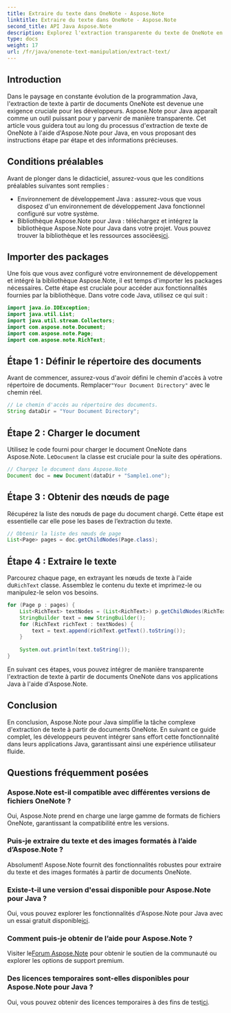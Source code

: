 ```yaml
---
title: Extraire du texte dans OneNote - Aspose.Note
linktitle: Extraire du texte dans OneNote - Aspose.Note
second_title: API Java Aspose.Note
description: Explorez l'extraction transparente du texte de OneNote en Java avec Aspose.Note. Intégrez, manipulez et améliorez vos applications sans effort.
type: docs
weight: 17
url: /fr/java/onenote-text-manipulation/extract-text/
---
```

## Introduction
Dans le paysage en constante évolution de la programmation Java, l'extraction de texte à partir de documents OneNote est devenue une exigence cruciale pour les développeurs. Aspose.Note pour Java apparaît comme un outil puissant pour y parvenir de manière transparente. Cet article vous guidera tout au long du processus d'extraction de texte de OneNote à l'aide d'Aspose.Note pour Java, en vous proposant des instructions étape par étape et des informations précieuses.
## Conditions préalables
Avant de plonger dans le didacticiel, assurez-vous que les conditions préalables suivantes sont remplies :
- Environnement de développement Java : assurez-vous que vous disposez d'un environnement de développement Java fonctionnel configuré sur votre système.
-  Bibliothèque Aspose.Note pour Java : téléchargez et intégrez la bibliothèque Aspose.Note pour Java dans votre projet. Vous pouvez trouver la bibliothèque et les ressources associées[ici](https://releases.aspose.com/note/java/).
## Importer des packages
Une fois que vous avez configuré votre environnement de développement et intégré la bibliothèque Aspose.Note, il est temps d'importer les packages nécessaires. Cette étape est cruciale pour accéder aux fonctionnalités fournies par la bibliothèque. Dans votre code Java, utilisez ce qui suit :
```java
import java.io.IOException;
import java.util.List;
import java.util.stream.Collectors;
import com.aspose.note.Document;
import com.aspose.note.Page;
import com.aspose.note.RichText;
```
## Étape 1 : Définir le répertoire des documents
 Avant de commencer, assurez-vous d'avoir défini le chemin d'accès à votre répertoire de documents. Remplacer`"Your Document Directory"` avec le chemin réel.
```java
// Le chemin d'accès au répertoire des documents.
String dataDir = "Your Document Directory";
```
## Étape 2 : Charger le document
 Utilisez le code fourni pour charger le document OneNote dans Aspose.Note. Le`Document` la classe est cruciale pour la suite des opérations.
```java
// Chargez le document dans Aspose.Note
Document doc = new Document(dataDir + "Sample1.one");
```
## Étape 3 : Obtenir des nœuds de page
Récupérez la liste des nœuds de page du document chargé. Cette étape est essentielle car elle pose les bases de l’extraction du texte.
```java
// Obtenir la liste des nœuds de page
List<Page> pages = doc.getChildNodes(Page.class);
```
## Étape 4 : Extraire le texte
Parcourez chaque page, en extrayant les nœuds de texte à l'aide du`RichText` classe. Assemblez le contenu du texte et imprimez-le ou manipulez-le selon vos besoins.
```java
for (Page p : pages) {
    List<RichText> textNodes = (List<RichText>) p.getChildNodes(RichText.class);
    StringBuilder text = new StringBuilder();
    for (RichText richText : textNodes) {
        text = text.append(richText.getText().toString());
    }
    
    System.out.println(text.toString());
}
```
En suivant ces étapes, vous pouvez intégrer de manière transparente l'extraction de texte à partir de documents OneNote dans vos applications Java à l'aide d'Aspose.Note.
## Conclusion
En conclusion, Aspose.Note pour Java simplifie la tâche complexe d'extraction de texte à partir de documents OneNote. En suivant ce guide complet, les développeurs peuvent intégrer sans effort cette fonctionnalité dans leurs applications Java, garantissant ainsi une expérience utilisateur fluide.
## Questions fréquemment posées
### Aspose.Note est-il compatible avec différentes versions de fichiers OneNote ?
Oui, Aspose.Note prend en charge une large gamme de formats de fichiers OneNote, garantissant la compatibilité entre les versions.
### Puis-je extraire du texte et des images formatés à l’aide d’Aspose.Note ?
Absolument! Aspose.Note fournit des fonctionnalités robustes pour extraire du texte et des images formatés à partir de documents OneNote.
### Existe-t-il une version d'essai disponible pour Aspose.Note pour Java ?
Oui, vous pouvez explorer les fonctionnalités d'Aspose.Note pour Java avec un essai gratuit disponible[ici](https://releases.aspose.com/).
### Comment puis-je obtenir de l’aide pour Aspose.Note ?
 Visiter le[Forum Aspose.Note](https://forum.aspose.com/c/note/28) pour obtenir le soutien de la communauté ou explorer les options de support premium.
### Des licences temporaires sont-elles disponibles pour Aspose.Note pour Java ?
 Oui, vous pouvez obtenir des licences temporaires à des fins de test[ici](https://purchase.aspose.com/temporary-license/).
